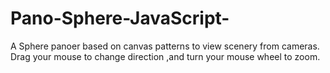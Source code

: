 # Pano-Sphere-JavaScript-
A Sphere panoer based on canvas patterns to view scenery from cameras. Drag your mouse to change direction ,and turn your mouse wheel to zoom.
